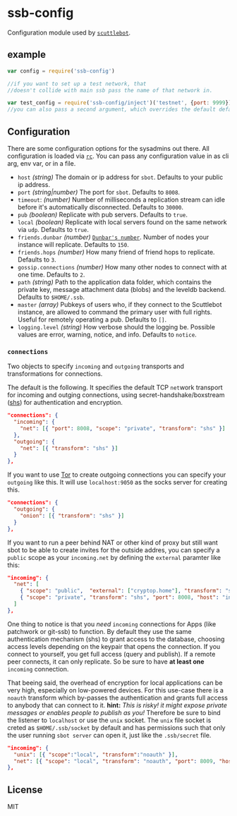 # ssb-config

Configuration module used by [`scuttlebot`](https://github.com/ssbc/scuttlebot).

## example

``` js
var config = require('ssb-config')

//if you want to set up a test network, that
//doesn't collide with main ssb pass the name of that network in.

var test_config = require('ssb-config/inject')('testnet', {port: 9999})
//you can also pass a second argument, which overrides the default defaults.
```

## Configuration

There are some configuration options for the sysadmins out there. All configuration is loaded via [`rc`](https://github.com/dominictarr/rc). You can pass any configuration value in as cli arg, env var, or in a file.

* `host` *(string)* The domain or ip address for `sbot`. Defaults to your public ip address.
* `port` *(string|number)* The port for `sbot`. Defaults to `8008`.
* `timeout`: *(number)* Number of milliseconds a replication stream can idle before it's automatically disconnected. Defaults to `30000`.
* `pub` *(boolean)* Replicate with pub servers. Defaults to `true`.
* `local` *(boolean)* Replicate with local servers found on the same network via `udp`. Defaults to `true`.
* `friends.dunbar` *(number)* [`Dunbar's number`](https://en.wikipedia.org/wiki/Dunbar%27s_number). Number of nodes your instance will replicate. Defaults to `150`.
* `friends.hops` *(number)* How many friend of friend hops to replicate. Defaults to `3`.
* `gossip.connections` *(number)* How many other nodes to connect with at one time. Defaults to `2`.
* `path` *(string)* Path to the application data folder, which contains the private key, message attachment data (blobs) and the leveldb backend. Defaults to `$HOME/.ssb`.
* `master` *(array)* Pubkeys of users who, if they connect to the Scuttlebot instance, are allowed to command the primary user with full rights. Useful for remotely operating a pub. Defaults to `[]`.
* `logging.level` *(string)* How verbose should the logging be. Possible values are error, warning, notice, and info. Defaults to `notice`.

### `connections`

Two objects to specify `incoming` and `outgoing` transports and transformations for connections.

The default is the following. It specifies the default TCP `net`work transport for incoming and outging connections, using secret-handshake/boxstream ([shs](https://github.com/auditdrivencrypto/secret-handshake)) for authentication and encryption.

```json
"connections": {
  "incoming": {
    "net": [{ "port": 8008, "scope": "private", "transform": "shs" }]
  },
  "outgoing": {
    "net": [{ "transform": "shs" }]
  }
},
```

If you want to use [Tor](https://torproject.org) to create outgoing connections you can specify your `outgoing` like this. It will use `localhost:9050` as the socks server for creating this.

```json
"connections": {
  "outgoing": {
    "onion": [{ "transform": "shs" }]
  }
},
```

If you want to run a peer behind NAT or other kind of proxy but still want sbot to be able to create invites for the outside addres, you can specify a `public` scope as your `incoming.net` by defining the `external` paramter like this:

```json
"incoming": {
  "net": [
    { "scope": "public",  "external": ["cryptop.home"], "transform": "shs", "port": 8008 },
    { "scope": "private", "transform": "shs", "port": 8008, "host": "internal1.con.taine.rs" },
  ]
},
```

One thing to notice is that you _need_ `incoming` connections for Apps (like patchwork or git-ssb) to function. By default they use the same authentication mechanism (shs) to grant access to the database, choosing access levels depending on the keypair that opens the connection. If you connect to yourself, you get full access (query and publish). If a remote peer connects, it can only replicate. So be sure to have **at least one** `incoming` connection.

That beeing said, the overhead of encryption for local applications can be very high, especially on low-powered devices. For this use-case there is a `noauth` transform which by-passes the authentication and grants full access to anybody that can connect to it. **hint:** *This is risky! it might expose private messages or enables people to publish as you!* Therefore be sure to bind the listener to `localhost` or use the `unix` socket. The `unix` file socket is creted as `$HOME/.ssb/socket` by default and has permissions such that only the user running `sbot server` can open it, just like the `.ssb/secret` file.

```json
"incoming": {
  "unix": [{ "scope":"local", "transform":"noauth" }],
  "net": [{ "scope": "local", "transform": "noauth", "port": 8009, "host": "localhost" }]
},
```

## License

MIT
